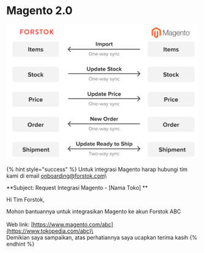 # Magento 2.0

![](../../.gitbook/assets/screen-shot-2021-05-31-at-1.51.54-pm.png)

{% hint style="success" %}
Untuk integrasi Magento harap hubungi tim kami di email onboarding@forstok.com\


**Subject: Request Integrasi Magento - \[Nama Toko] **

Hi Tim Forstok,

Mohon bantuannya untuk integrasikan Magento ke akun Forstok ABC\
\
Web link: [https://www.magento.com/abc](https://www.tokopedia.com/abc)\
\
Demikian saya sampaikan, atas perhatiannya saya ucapkan terima kasih
{% endhint %}
